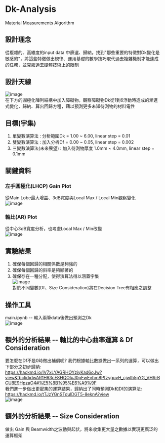 # Dk-Analysis
Material Measurements Algorithm
## 設計理念
從複雜的、高維度的input data 中篩選、歸納，找到"那些重要的特徵對Dk變化是敏感的"，將這些特徵做出規律、運用基礎的數學技巧取代過去複雜機制才能達成的任務，並克服過去硬體技術上的限制

## 設計天線
![image](https://user-images.githubusercontent.com/55400183/131245081-04208068-a469-4bae-afdc-0205c0a589bd.png)<br>
在下方的圓極化陣列結構中加入障礙物，觀察障礙物Dk從1到6浮動時造成的漸進式變化，歸納、算出回歸方程，藉以預測更多未知待測物的材料電性

## 目標(宇集)
1. 單變數演算法 : 分析範圍Dk = 1.00 ~ 6.00, linear step = 0.01
2. 雙變數演算法 : 加入分析Df = 0.00 ~ 0.05, linear step = 0.002
3. 三變數演算法(未來展望) : 加入待測物厚度 1.0mm ~ 4.0mm, linear step = 0.1mm

## 關鍵資料
### 左手圓極化(LHCP) Gain Plot
從Main Lobe最大增益、3dB寬度與Local Max / Local Min觀察變化<br>
![image](https://user-images.githubusercontent.com/55400183/131245554-43fb52b5-0c63-4fc2-bffe-ddff257e9b35.png)
### 軸比(AR) Plot
從中心3dB寬度分析，也考慮Local Max / Min改變<br>
![image](https://user-images.githubusercontent.com/55400183/131245604-2ef86e1f-b590-417c-97c3-e5a5267f3e30.png)

## 實驗結果
1. 確保每個回歸的相關係數是夠強的<br>
2. 確保每個回歸的斜率是夠顯著的<br>
3. 確保存在一種分配，使得演算法得以涵蓋宇集<br>
![image](https://user-images.githubusercontent.com/55400183/131245713-61f965a4-a8ad-49f1-b816-745f1c59789a.png)
<br>對於不同變數(Df、Size Consideration)將在Decision Tree有相應之調整

## 操作工具
main.ipynb -- 輸入兩筆data後做出預測之Dk<br>
![image](https://user-images.githubusercontent.com/55400183/131245829-6cf7dcd7-b467-44c4-9376-bf17beda3e49.png)

## 額外的分析結果 -- 軸比的中心曲率運算 & Df Consideration
要怎麼在Df不是0時做出補償呢? 我們根據軸比數據做出一系列的運算，可以做出下部分之初步歸納:<br>
https://hackmd.io/IV7xLYAGRHOYziyKad6oJw?view&fbclid=IwAR1H63cE8HQOluJ0pFwEyhm8PfzyguvH_cjwIh5pYG_VHRrBCU8E9HpzaO4#%E5%8B%95%E6%A9%9F
<br>我們進一步做出更密集的運算結果，歸納出了同時預測Dk和Df的演算法:
<br>https://hackmd.io/tTJzYGnSTdulDGT5-8eknA?view
<br>![image](https://user-images.githubusercontent.com/55400183/131246226-60eda4d6-14b8-4320-ba14-f0f3f2c5b549.png)

## 額外的分析結果 -- Size Consideration
做出 Gain 與 Beamwidth之波動與起伏，將來收集更大量之數據以實現更廣泛的運算框架

